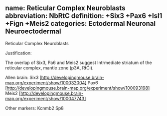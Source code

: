 name: Reticular Complex Neuroblasts
abbreviation: NbRtC
definition: +Six3 +Pax6 +Isl1 +Fign +Meis2
categories: Ectodermal Neuronal Neuroectodermal
---

Reticular Complex Neuroblasts

Justification:

The overlap of Six3, Pa6 and Meis2 suggest Intrmediate striatum of the reticular complex, mantle zone (p3A, RtCi).

Allen brain:
Six3
[http://developingmouse.brain-map.org/experiment/show/100032004]
Pax6
[http://developingmouse.brain-map.org/experiment/show/100093198]
Meis2
[http://developingmouse.brain-map.org/experiment/show/100047743]


Other markers:
Kcnmb2
Sp8